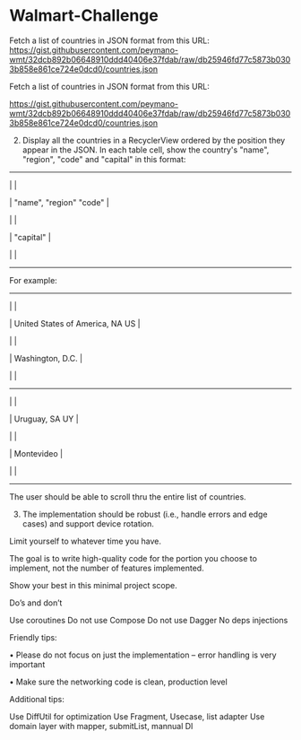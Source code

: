 # Walmart-Challenge
Fetch a list of countries in JSON format from this URL:   https://gist.githubusercontent.com/peymano-wmt/32dcb892b06648910ddd40406e37fdab/raw/db25946fd77c5873b0303b858e861ce724e0dcd0/countries.json     

Fetch a list of countries in JSON format from this URL: 

https://gist.githubusercontent.com/peymano-wmt/32dcb892b06648910ddd40406e37fdab/raw/db25946fd77c5873b0303b858e861ce724e0dcd0/countries.json 

  

2. Display all the countries in a RecyclerView ordered by the position they appear in the JSON. In each table cell, show the country's "name", "region", "code" and "capital" in this format: 

  --------------------------------------- 

  |                                     | 

  | "name", "region"             "code" | 

  |                                     | 

  | "capital"                           | 

  |                                     | 

  --------------------------------------- 

  For example: 

  --------------------------------------- 

  |                                     | 

  | United States of America, NA     US | 

  |                                     | 

  | Washington, D.C.                    | 

  |                                     | 

  --------------------------------------- 

  |                                     | 

  | Uruguay, SA                      UY | 

  |                                     | 

  | Montevideo                          | 

  |                                     | 

  --------------------------------------- 

  

The user should be able to scroll thru the entire list of countries. 

  

3. The implementation should be robust (i.e., handle errors and edge cases) and support device rotation. 

Limit yourself to whatever time you have. 

 

The goal is to write high-quality code for the portion you choose to implement, not the number of features implemented. 

 

Show your best in this minimal project scope. 

 

Do’s and don’t 

Use coroutines 
Do not use Compose 
Do not use Dagger 
No deps injections
 

Friendly tips:

•   Please do not focus on just the implementation – error handling is very important

•   Make sure the networking code is clean, production level

 

Additional tips:

Use DiffUtil for optimization
Use Fragment, Usecase, list adapter
Use domain layer with mapper, submitList, mannual DI
